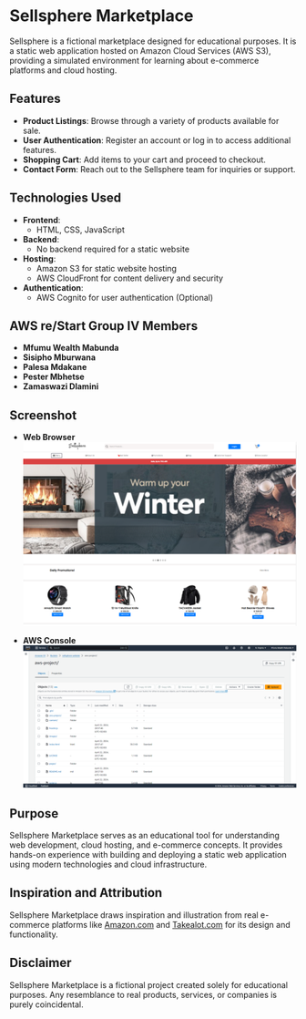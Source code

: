 # Sellsphere Marketplace

Sellsphere is a fictional marketplace designed for educational purposes. It is a static web application hosted on Amazon Cloud Services (AWS S3), providing a simulated environment for learning about e-commerce platforms and cloud hosting.

## Features

- **Product Listings**: Browse through a variety of products available for sale.
- **User Authentication**: Register an account or log in to access additional features.
- **Shopping Cart**: Add items to your cart and proceed to checkout.
- **Contact Form**: Reach out to the Sellsphere team for inquiries or support.

## Technologies Used

- **Frontend**:
  - HTML, CSS, JavaScript
- **Backend**:
  - No backend required for a static website
- **Hosting**:
  - Amazon S3 for static website hosting
  - AWS CloudFront for content delivery and security
- **Authentication**:
  - AWS Cognito for user authentication (Optional)

## AWS re/Start Group IV Members

- **Mfumu Wealth Mabunda**
- **Sisipho Mburwana**
- **Palesa Mdakane**
- **Pester Mbhetse**
- **Zamaswazi Dlamini**

## Screenshot

- **Web Browser**
![Sellsphere Marketplace](./images/screenshot.PNG)

- **AWS Console**
![Sellsphere Marketplace](./images/screenshot2.PNG)

## Purpose

Sellsphere Marketplace serves as an educational tool for understanding web development, cloud hosting, and e-commerce concepts. It provides hands-on experience with building and deploying a static web application using modern technologies and cloud infrastructure.

## Inspiration and Attribution

Sellsphere Marketplace draws inspiration and illustration from real e-commerce platforms like [Amazon.com](https://www.amazon.com/) and [Takealot.com](https://www.takealot.com/) for its design and functionality.

## Disclaimer

Sellsphere Marketplace is a fictional project created solely for educational purposes. Any resemblance to real products, services, or companies is purely coincidental.